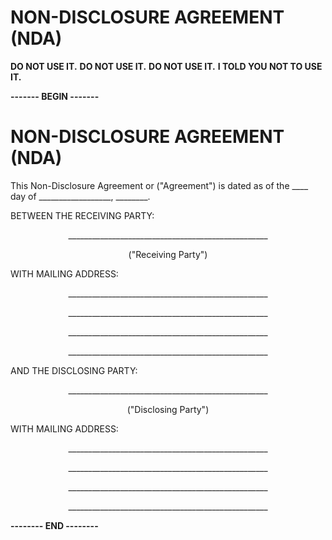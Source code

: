 # NON-DISCLOSURE AGREEMENT (NDA)

**DO NOT USE IT.**
**DO NOT USE IT.**
**DO NOT USE IT.**
**I TOLD YOU NOT TO USE IT.**

<p><b>------- BEGIN -------</b></p>

# NON-DISCLOSURE AGREEMENT (NDA)

<p>This Non-Disclosure Agreement or ("Agreement") is dated as of the ____ day of __________________, ________.</p>
  
BETWEEN THE RECEIVING PARTY:

<p align="center">__________________________________________________</p>
<p align="center">("Receiving Party")</p>

WITH MAILING ADDRESS:

<p align="center">__________________________________________________</p>
<p align="center">__________________________________________________</p>
<p align="center">__________________________________________________</p>
<p align="center">__________________________________________________</p>



AND THE DISCLOSING PARTY:

<p align="center">__________________________________________________</p>
<p align="center">("Disclosing Party")</p>


WITH MAILING ADDRESS:

<p align="center">__________________________________________________</p>
<p align="center">__________________________________________________</p>
<p align="center">__________________________________________________</p>
<p align="center">__________________________________________________</p>

<p><b>-------- END --------</b></p>

